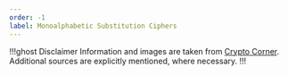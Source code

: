 ```yaml
---
order: -1
label: Monoalphabetic Substitution Ciphers
---
```


!!!ghost Disclaimer
Information and images are taken from [Crypto Corner](https://crypto.interactive-maths.com/). Additional sources are explicitly mentioned, where necessary.
!!!